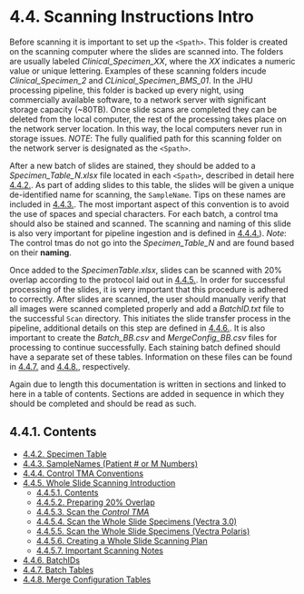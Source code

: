 # 4.4. Scanning Instructions Intro
Before scanning it is important to set up the ```<Spath>```. This folder is created on the scanning computer where the slides are scanned into. The folders are usually labeled *Clinical_Specimen_XX*, where the *XX* indicates a numeric value or unique lettering. Examples of these scanning folders incude *Clinical_Specimen_2* and *CLinical_Specimen_BMS_01*. In the JHU processing pipeline, this folder is backed up every night, using commercially available software, to a network server with significant storage capacity (~80TB). Once slide scans are completed they can be deleted from the local computer, the rest of the processing takes place on the network server location. In this way, the local computers never run in storage issues. *NOTE*: The fully qualified path for this scanning folder on the network server is designated as the ```<Spath>```. 

After a new batch of slides are stained, they should be added to a *Specimen_Table_N.xlsx* file located in each ```<Spath>```, described in detail here [4.4.2.](scanning/SpecimenTable.md). As part of adding slides to this table, the slides will be given a unique de-identified name for scanning, the ```SampleName```. Tips on these names are included in [4.4.3.](scanning/SampleNames.md). The most important aspect of this convention is to avoid the use of spaces and special characters. For each batch, a control tma should also be stained and scanned. The scanning and naming of this slide is also very important for pipeline ingestion and is defined in [4.4.4.](scanning/ControlTMAConventions.md)). *Note*: The control tmas do not go into the *Specimen_Table_N* and are found based on their **naming**.

Once added to the *SpecimenTable.xlsx*, slides can be scanned with 20% overlap according to the protocol laid out in [4.4.5.](scanning/WholeSlideScanning.md). In order for successful processing of the slides, it is very important that this procedure is adhered to correctly. After slides are scanned, the user should manually verify that all images were scanned completed properly and add a *BatchID.txt* file to the successful ```Scan``` directory. This initiates the slide transfer process in the pipeline, additional details on this step are defined in [4.4.6.](scanning/BatchIDs.md). It is also important to create the *Batch_BB.csv* and *MergeConfig_BB.csv* files for processing to continue successfully. Each staining batch defined should have a separate set of these tables. Information on these files can be found in [4.4.7.](scanning/BatchTables.md) and [4.4.8.](scanning/MergeConfigTables.md), respectively. 

Again due to length this documentation is written in sections and linked to here in a table of contents. Sections are added in sequence in which they should be completed and should be read as such.

## 4.4.1. Contents
   - [4.4.2. Specimen Table](scanning/SpecimenTable.md)
   - [4.4.3. SampleNames (Patient # or M Numbers)](scanning/SampleNames.md)
   - [4.4.4. Control TMA Conventions](scanning/ControlTMAConventions.md)
   - [4.4.5. Whole Slide Scanning Introduction](scanning/WholeSlideScanning.md)
     - [4.4.5.1. Contents](scanning/WholeSlideScanning.md/#4451-contents)
     - [4.4.5.2. Preparing 20% Overlap](scanning/Preparing20Overlap.md)
     - [4.4.5.3. Scan the *Control TMA*](scanning/ScantheControlTMA.md)
     - [4.4.5.4. Scan the Whole Slide Specimens (Vectra 3.0)](scanning/ScantheWholeSlideSpecimensVectra3.md)
     - [4.4.5.5. Scan the Whole Slide Specimens (Vectra Polaris)](scanning/ScantheWholeSlideSpecimensVectraPolaris.md)
     - [4.4.5.6. Creating a Whole Slide Scanning Plan](scanning/CreatingaWholeSlideScanningPlan.md)
     - [4.4.5.7. Important Scanning Notes](scanning/ImportantScanningNotes.md)
   - [4.4.6. BatchIDs](scanning/BatchIDs.md)
   - [4.4.7. Batch Tables](scanning/BatchTables.md)
   - [4.4.8. Merge Configuration Tables](scanning/MergeConfigTables.md)
